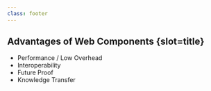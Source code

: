 ```yaml
---
class: footer
---
```

## Advantages of Web Components {slot=title}

- Performance / Low Overhead
- Interoperability
- Future Proof
- Knowledge Transfer

